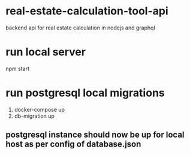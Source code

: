 # real-estate-calculation-tool-api
backend api for real estate calculation in nodejs and graphql

# run local server
npm start

# run postgresql local migrations
1. docker-compose up
2. db-migration up
## postgresql instance should now be up for local host as per config of database.json